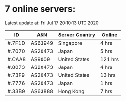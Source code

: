 # 7 online servers:

Latest update at: Fri Jul 17 20:10:13 UTC 2020

| ID | ASN | Server Country | Online |
| -- | --- | -------------- | ------ |
| #.7F1D | AS63949 | Singapore | 4 hrs |
| #.7070 | AS20473 | Japan | 5 hrs |
| #.CAA8 | AS9009 | United States | 121 hrs |
| #.8073 | AS20473 | Japan | 4 hrs |
| #.73F9 | AS20473 | United States | 13 hrs |
| #.7776 | AS20473 | Japan | 1 hrs |
| #.33B9 | AS63888 | Hong Kong | 7 hrs |

